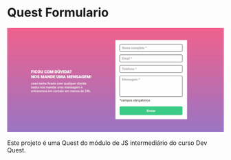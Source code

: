 # Quest Formulario

<img src="./tela-formulario.gif">

Este projeto é uma Quest do módulo de JS intermediário do curso Dev Quest. 
